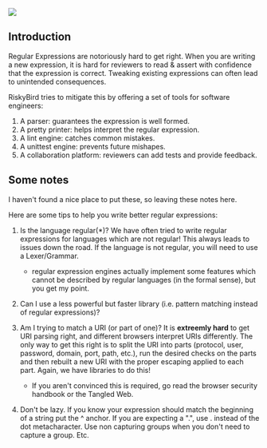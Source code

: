 ![](http://imgs.xkcd.com/comics/regular_expressions.png "")

Introduction
------------
Regular Expressions are notoriously hard to get right. When you are writing a new expression, it
is hard for reviewers to read & assert with confidence that the expression is correct. Tweaking
existing expressions can often lead to unintended consequences.

RiskyBird tries to mitigate this by offering a set of tools for software engineers:

1.  A parser: guarantees the expression is well formed.
2.  A pretty printer: helps interpret the regular expression.
3.  A lint engine: catches common mistakes.
4.  A unittest engine: prevents future mishapes.
5.  A collaboration platform: reviewers can add tests and provide feedback.

Some notes
----------
I haven't found a nice place to put these, so leaving these notes here.

Here are some tips to help you write better regular expressions:

1. Is the language regular(*)? We have often tried to write regular expressions for languages which are not regular! This
   always leads to issues down the road. If the language is not regular, you will need to use a Lexer/Grammar.

   * regular expression engines actually implement some features which cannot be described by regular languages (in the
     formal sense), but you get my point.

2. Can I use a less powerful but faster library (i.e. pattern matching instead of regular expressions)?

3. Am I trying to match a URI (or part of one)? It is **extreemly hard** to get URI parsing right, and different
   browsers interpret URIs differently. The only way to get this right is to split the URI into parts (protocol,
   user, password, domain, port, path, etc.), run the desired checks on the parts and then rebuilt a new URI with
   the proper escaping applied to each part. Again, we have libraries to do this!

   * If you aren't convinced this is required, go read the browser security handbook or the Tangled Web.

4. Don't be lazy. If you know your expression should match the beginning of a string put the ^ anchor. If you
   are expecting a ".", use \. instead of the dot metacharacter. Use non capturing groups when you don't need
   to capture a group. Etc.
